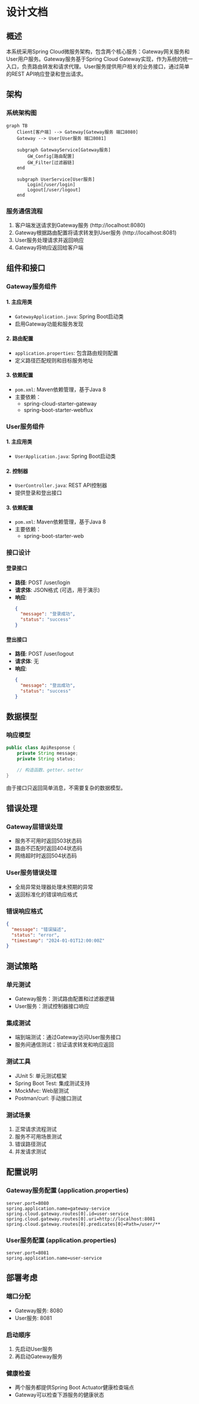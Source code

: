 # 设计文档

## 概述

本系统采用Spring Cloud微服务架构，包含两个核心服务：Gateway网关服务和User用户服务。Gateway服务基于Spring Cloud Gateway实现，作为系统的统一入口，负责路由转发和请求代理。User服务提供用户相关的业务接口，通过简单的REST API响应登录和登出请求。

## 架构

### 系统架构图

```mermaid
graph TB
    Client[客户端] --> Gateway[Gateway服务 端口8080]
    Gateway --> User[User服务 端口8081]
    
    subgraph GatewayService[Gateway服务]
        GW_Config[路由配置]
        GW_Filter[过滤器链]
    end
    
    subgraph UserService[User服务]
        Login[/user/login]
        Logout[/user/logout]
    end
```

### 服务通信流程

1. 客户端发送请求到Gateway服务 (http://localhost:8080)
2. Gateway根据路由配置将请求转发到User服务 (http://localhost:8081)
3. User服务处理请求并返回响应
4. Gateway将响应返回给客户端

## 组件和接口

### Gateway服务组件

#### 1. 主应用类
- `GatewayApplication.java`: Spring Boot启动类
- 启用Gateway功能和服务发现

#### 2. 路由配置
- `application.properties`: 包含路由规则配置
- 定义路径匹配规则和目标服务地址

#### 3. 依赖配置
- `pom.xml`: Maven依赖管理，基于Java 8
- 主要依赖：
  - spring-cloud-starter-gateway
  - spring-boot-starter-webflux

### User服务组件

#### 1. 主应用类
- `UserApplication.java`: Spring Boot启动类

#### 2. 控制器
- `UserController.java`: REST API控制器
- 提供登录和登出接口

#### 3. 依赖配置
- `pom.xml`: Maven依赖管理，基于Java 8
- 主要依赖：
  - spring-boot-starter-web

### 接口设计

#### 登录接口
- **路径**: POST /user/login
- **请求体**: JSON格式 (可选，用于演示)
- **响应**: 
  ```json
  {
    "message": "登录成功",
    "status": "success"
  }
  ```

#### 登出接口
- **路径**: POST /user/logout
- **请求体**: 无
- **响应**:
  ```json
  {
    "message": "登出成功", 
    "status": "success"
  }
  ```

## 数据模型

### 响应模型
```java
public class ApiResponse {
    private String message;
    private String status;
    
    // 构造函数、getter、setter
}
```

由于接口只返回简单消息，不需要复杂的数据模型。

## 错误处理

### Gateway层错误处理
- 服务不可用时返回503状态码
- 路由不匹配时返回404状态码
- 网络超时时返回504状态码

### User服务错误处理
- 全局异常处理器处理未预期的异常
- 返回标准化的错误响应格式

### 错误响应格式
```json
{
  "message": "错误描述",
  "status": "error",
  "timestamp": "2024-01-01T12:00:00Z"
}
```

## 测试策略

### 单元测试
- Gateway服务：测试路由配置和过滤器逻辑
- User服务：测试控制器接口响应

### 集成测试
- 端到端测试：通过Gateway访问User服务接口
- 服务间通信测试：验证请求转发和响应返回

### 测试工具
- JUnit 5: 单元测试框架
- Spring Boot Test: 集成测试支持
- MockMvc: Web层测试
- Postman/curl: 手动接口测试

### 测试场景
1. 正常请求流程测试
2. 服务不可用场景测试
3. 错误路径测试
4. 并发请求测试

## 配置说明

### Gateway服务配置 (application.properties)
```properties
server.port=8080
spring.application.name=gateway-service
spring.cloud.gateway.routes[0].id=user-service
spring.cloud.gateway.routes[0].uri=http://localhost:8081
spring.cloud.gateway.routes[0].predicates[0]=Path=/user/**
```

### User服务配置 (application.properties)
```properties
server.port=8081
spring.application.name=user-service
```

## 部署考虑

### 端口分配
- Gateway服务: 8080
- User服务: 8081

### 启动顺序
1. 先启动User服务
2. 再启动Gateway服务

### 健康检查
- 两个服务都提供Spring Boot Actuator健康检查端点
- Gateway可以检查下游服务的健康状态